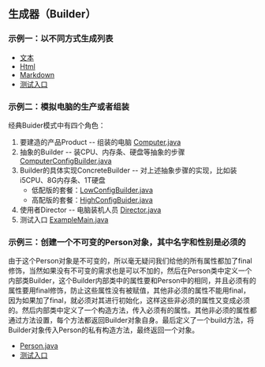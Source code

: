 ## 生成器（Builder）

### 示例一：以不同方式生成列表

- [文本](src/main/java/com/jueee/example01/TextBuilder.java)
- [Html](src/main/java/com/jueee/example01/HtmlBuilder.java)
- [Markdown](src/main/java/com/jueee/example01/MarkDownBuilder.java)
- [测试入口](src/main/java/com/jueee/example01/ExampleMain.java)

### 示例二：模拟电脑的生产或者组装

经典Buider模式中有四个角色：

1. 要建造的产品Product -- 组装的电脑 [Computer.java](src/main/java/com/jueee/example02/Computer.java)
2. 抽象的Builder -- 装CPU、内存条、硬盘等抽象的步骤 [ComputerConfigBuilder.java](src/main/java/com/jueee/example02/ComputerConfigBuilder.java)
3. Builder的具体实现ConcreteBuilder -- 对上述抽象步骤的实现，比如装i5CPU、8G内存条、1T硬盘
   - 低配版的套餐：[LowConfigBuilder.java](src/main/java/com/jueee/example02/LowConfigBuilder.java)
   - 高配版的套餐：[HighConfigBuider.java](src/main/java/com/jueee/example02/HighConfigBuider.java)
4. 使用者Director -- 电脑装机人员 [Director.java](src/main/java/com/jueee/example02/Director.java)
5. 测试入口 [ExampleMain.java](src/main/java/com/jueee/example02/ExampleMain.java)

### 示例三：创建一个不可变的Person对象，其中名字和性别是必须的

由于这个Person对象是不可变的，所以毫无疑问我们给他的所有属性都加了final修饰，当然如果没有不可变的需求也是可以不加的，然后在Person类中定义一个内部类Builder，这个Builder内部类中的属性要和Person中的相同，并且必须有的属性要用final修饰，防止这些属性没有被赋值，其他非必须的属性不能用final，因为如果加了final，就必须对其进行初始化，这样这些非必须的属性又变成必须的。然后内部类中定义了一个构造方法，传入必须有的属性。其他非必须的属性都通过方法设置，每个方法都返回Builder对象自身。最后定义了一个build方法，将Builder对象传入Person的私有构造方法，最终返回一个对象。

- [Person.java](src/main/java/com/jueee/example03/Person.java)
- [测试入口](src/main/java/com/jueee/example03/ExampleMain.java)



